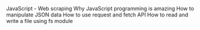 JavaScript - Web scraping
Why JavaScript programming is amazing
How to manipulate JSON data
How to use request and fetch API
How to read and write a file using fs module

